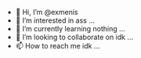 - 👋 Hi, I’m @exmenis
- 👀 I’m interested in ass ...
- 🌱 I’m currently learning nothing ...
- 💞️ I’m looking to collaborate on idk ...
- 📫 How to reach me idk ...

<!---
exmenis/exmenis is a ✨ special ✨ repository because its `README.md` (this file) appears on your GitHub profile.
You can click the Preview link to take a look at your changes.
--->
